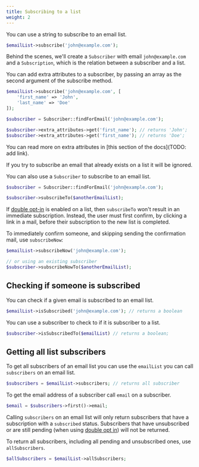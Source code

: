 ```yaml
---
title: Subscribing to a list
weight: 2
---
```


You can use a string to subscribe to an email list.

```php
$emailList->subscribe('john@example.com');
```

Behind the scenes, we'll create a `Subscriber` with email `john@example.com` and a `Subscription`, which is the relation between a subscriber and a list. 

You can add extra attributes to a subscriber, by passing an array as the second argument of the subscribe method.

```php
$emailList->subscribe('john@example.com', [
    'first_name' => 'John',
    'last_name' => 'Doe'
]);

$subscriber = Subscriber::findForEmail('john@example.com');

$subscriber->extra_attributes->get('first_name'); // returns 'John';
$subscriber->extra_attributes->get('first_name'); // returns 'Doe';
```

You can read more on extra attributes in [this section of the docs](TODO: add link).

If you try to subscribe an email that already exists on a list it will be ignored.

You can also use a `Subscriber` to subscribe to an email list.

```php
$subscriber = Subscriber::findForEmail('john@example.com');

$subscriber->subscribeTo($anotherEmailList);
```

If [double opt-in](https://docs.spatie.be/laravel-email-campaigns/v1/working-with-lists/using-double-opt-in/) is enabled on a list, then `subscribeTo` won't result in an immediate subscription. Instead, the user must first confirm, by clicking a link in a mail, before their subscription to the new list is completed.

To immediately confirm someone, and skipping sending the confirmation mail, use `subscribeNow`:

```php
$emailList->subscribeNow('john@example.com');

// or using an existing subscriber
$subscriber->subscribeNowTo($anotherEmailList);
```

## Checking if someone is subscribed

You can check if a given email is subscribed to an email list.

```php
$emailList->isSubscribed('john@example.com'); // returns a boolean
```

You can use a subscriber to check to if it is subscriber to a list.

```php
$subscriber->isSubscribedTo($emailList) // returns a boolean;
```

## Getting all list subscribers

To get all subscribers of an email list you can use the `emailList` you can call `subscribers` on an email list.

```php
$subscribers = $emailList->subscribers; // returns all subscriber
```

To get the email address of a subscriber call `email` on a subscriber.

```php
$email = $subscribers->first()->email;
```

Calling `subscribers` on an email list will only return subscribers that have a subscription with a `subscribed` status. Subscribers that have unsubscribed or are still pending (when using [double opt in](https://docs.spatie.be/laravel-email-campaigns/v1/working-with-lists/using-double-opt-in/)) will not be returned.

To return all subscribers, including all pending and unsubscribed ones, use `allSubscribers`.

```php
$allSubscribers = $emailList->allSubscribers;
```
